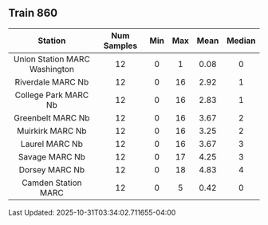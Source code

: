 ## Train 860

| Station | Num Samples | Min | Max | Mean | Median |
| :-----: | :---------: | :-: | :-: | :--: | :----: |
| Union Station MARC Washington | 12 | 0 | 1 | 0.08 | 0 |
| Riverdale MARC Nb | 12 | 0 | 16 | 2.92 | 1 |
| College Park MARC Nb | 12 | 0 | 16 | 2.83 | 1 |
| Greenbelt MARC Nb | 12 | 0 | 16 | 3.67 | 2 |
| Muirkirk MARC Nb | 12 | 0 | 16 | 3.25 | 2 |
| Laurel MARC Nb | 12 | 0 | 16 | 3.67 | 3 |
| Savage MARC Nb | 12 | 0 | 17 | 4.25 | 3 |
| Dorsey MARC Nb | 12 | 0 | 18 | 4.83 | 4 |
| Camden Station MARC | 12 | 0 | 5 | 0.42 | 0 |


Last Updated: 2025-10-31T03:34:02.711655-04:00